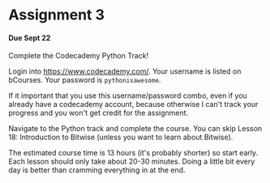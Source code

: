 
# Assignment 3

#### Due Sept 22

Complete the Codecademy Python Track!

Login into https://www.codecademy.com/. Your username is listed on bCourses. Your password is `pythonisawesome`. 

If it important that you use this username/password combo, even if you already have a codecademy account, because otherwise I can't track your progress and you won't get credit for the assignment.

Navigate to the Python track and complete the course. 
You can skip Lesson 18: Introduction to Bitwise (unless you want to learn about Bitwise).

The estimated course time is 13 hours (it's probably shorter) so start early.  Each lesson should only take about 20-30 minutes. Doing a little bit every day is better than cramming everything in at the end.

